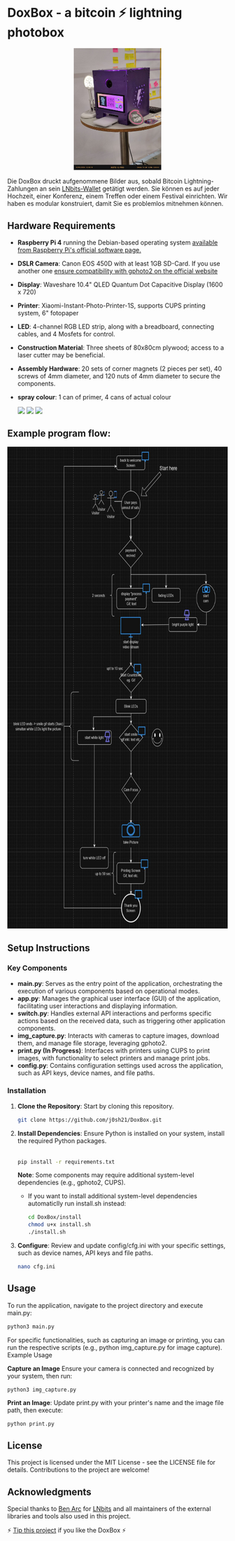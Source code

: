 # DoxBox - a bitcoin ⚡️ lightning photobox 

<p align="center">
<img src="https://raw.githubusercontent.com/j0sh21/DoxBox/main/docs/images/Box.jpeg" width="200">
</p>

Die DoxBox druckt aufgenommene Bilder aus, sobald Bitcoin Lightning-Zahlungen an sein [LNbits-Wallet](https://github.com/lnbits/lnbits) getätigt werden. Sie können es auf jeder Hochzeit, einer Konferenz, einem Treffen oder einem Festival einrichten. Wir haben es modular konstruiert, damit Sie es problemlos mitnehmen können.


## Hardware Requirements

- **Raspberry Pi 4** running the Debian-based operating system [available from Raspberry Pi's official software page.](https://www.raspberrypi.com/software/operating-systems/)
- **DSLR Camera**: Canon EOS 450D with at least 1GB SD-Card. If you use another one [ensure compatibility with gphoto2 on the official website](http://www.gphoto.org/proj/libgphoto2/support.php)
- **Display**: Waveshare 10.4" QLED Quantum Dot Capacitive Display (1600 x 720)
- **Printer**: Xiaomi-Instant-Photo-Printer-1S, supports CUPS printing system, 6" fotopaper
- **LED**: 4-channel RGB LED strip, along with a breadboard, connecting cables, and 4 Mosfets for control.
- **Construction Material**: Three sheets of 80x80cm plywood; access to a laser cutter may be beneficial.
- **Assembly Hardware**: 20 sets of corner magnets (2 pieces per set), 40 screws of 4mm diameter, and 120 nuts of 4mm diameter to secure the components.
- **spray colour**: 1 can of primer, 4 cans of actual colour

  <img src="https://github.com/j0sh21/DoxBox/assets/63317640/384280e0-cc6e-4bd0-9953-c318b5e12f15" height="200">

  <img src="https://github.com/j0sh21/DoxBox/assets/63317640/e446af16-d840-4cbc-87f9-3d5f67b3a15d" height="200">
  
  <img src="https://github.com/j0sh21/DoxBox/assets/63317640/4bcc6965-a1fa-41e5-8d07-cc7e3280bc58" height="200">

  
## Example program flow:

<img src="./docs/images/flowchart.JPG" height="1100">


## Setup Instructions

### Key Components

- **main.py**: Serves as the entry point of the application, orchestrating the execution of various components based on operational modes.
- **app.py**: Manages the graphical user interface (GUI) of the application, facilitating user interactions and displaying information.
- **switch.py**: Handles external API interactions and performs specific actions based on the received data, such as triggering other application components.
- **img_capture.py**: Interacts with cameras to capture images, download them, and manage file storage, leveraging gphoto2.
- **print.py (In Progress)**: Interfaces with printers using CUPS to print images, with functionality to select printers and manage print jobs.
- **config.py**: Contains configuration settings used across the application, such as API keys, device names, and file paths.

### Installation

1. **Clone the Repository**: Start by cloning this repository.

   ```sh
   git clone https://github.com/j0sh21/DoxBox.git
    ```
2. **Install Dependencies**: Ensure Python is installed on your system, install the required Python packages.

    ```sh

    pip install -r requirements.txt
    ```
    **Note**: Some components may require additional system-level dependencies (e.g., gphoto2, CUPS).
   

   - If you want to install additional system-level dependencies automaticlly run install.sh instead:
      ```sh
      cd DoxBox/install
      chmod u+x install.sh
      ./install.sh

3. **Configure**: Review and update config/cfg.ini with your specific settings, such as device names, API keys and file paths.
   ```sh
   nano cfg.ini
## Usage

To run the application, navigate to the project directory and execute main.py:

 ```sh
python3 main.py
 ```
For specific functionalities, such as capturing an image or printing, you can run the respective scripts (e.g., python img_capture.py for image capture).
Example Usage

**Capture an Image** Ensure your camera is connected and recognized by your system, then run:

 ```sh
python3 img_capture.py
 ```
**Print an Image**: Update print.py with your printer's name and the image file path, then execute:

    python print.py

## License
This project is licensed under the MIT License - see the LICENSE file for details. 
Contributions to the project are welcome! 

## Acknowledgments
Special thanks to [Ben Arc](https://github.com/arcbtc) for [LNbits](https://github.com/lnbits/lnbits) and all maintainers of the external libraries and tools also used in this project.

 ⚡️ [Tip this project](https://legend.lnbits.com/lnurlp/link/4Wc7ZE) if you like the DoxBox ⚡️
